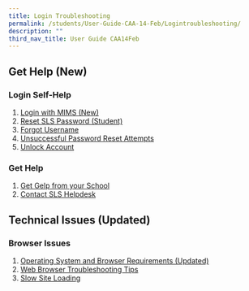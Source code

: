 ```yaml
---
title: Login Troubleshooting
permalink: /students/User-Guide-CAA-14-Feb/Logintroubleshooting/
description: ""
third_nav_title: User Guide CAA14Feb
---
```

## Get Help (New)

### Login Self-Help

1. <a href="/login-troubleshooting/Login-Self-Help-for-Students/LoginMIMSStudent/" target="_blank">Login with MIMS (New)</a>
2. <a href="/login-troubleshooting/Login-Self-Help-for-Students/ResetPasswordStudent/" target="_blank">Reset SLS Password (Student)</a>
3. <a href="/login-troubleshooting/Login-Self-Help-for-Students/ForgotUsername/" target="_blank">Forgot Username</a>
4. <a href="/login-troubleshooting/Login-Self-Help-for-Students/UnsuccessfulPasswordReset/" target="_blank">Unsuccessful Password Reset Attempts</a>
5. <a href="/login-troubleshooting/Login-Self-Help-for-Teachers/LockedAccount/" target="_blank">Unlock Account</a>
	
### Get Help
1. <a href="/login-troubleshooting/SchoolBasedHelpline/" target="_blank">Get Gelp from your School</a>
2. <a href="/contact-us/" target="_blank">Contact SLS Helpdesk</a>

## Technical Issues (Updated)
	
### Browser Issues
1. <a href="/login-troubleshooting/Technical-Issues/OSBrowserRequirements/">Operating System and Browser Requirements (Updated)</a>
2. <a href="/login-troubleshooting/Technical-Issues/WebBrowserTroubleshooting/" target="_blank">Web Browser Troubleshooting Tips</a>
3. <a href="/login-troubleshooting/Technical-Issues/SlowSiteLoading/" target="_blank">Slow Site Loading</a>